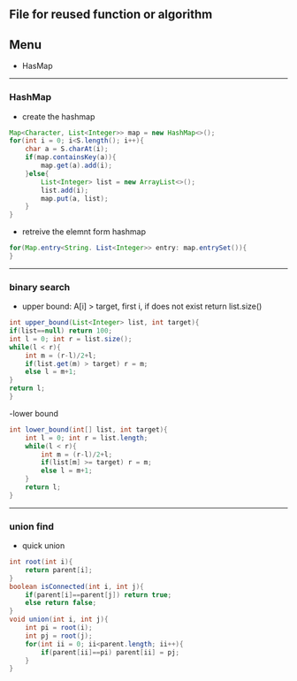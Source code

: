 ## File for reused function or algorithm

## Menu
- HasMap

-------------------------------------------------------------------------------
### HashMap
- create the hashmap 
```java
Map<Character, List<Integer>> map = new HashMap<>();
for(int i = 0; i<S.length(); i++){
    char a = S.charAt(i);
    if(map.containsKey(a)){
        map.get(a).add(i);
    }else{
        List<Integer> list = new ArrayList<>();
        list.add(i);
        map.put(a, list);
    }
}
```

- retreive the elemnt form hashmap
```java
for(Map.entry<String. List<Integer>> entry: map.entrySet()){
}
```

------------------------------------------------------------------------------
### binary search
- upper bound: A[i] > target, first i, if does not exist return list.size()
```java
int upper_bound(List<Integer> list, int target){
if(list==null) return 100;
int l = 0; int r = list.size();
while(l < r){
    int m = (r-l)/2+l;
    if(list.get(m) > target) r = m;
    else l = m+1;
}
return l;
}
```
-lower bound
```java
int lower_bound(int[] list, int target){
    int l = 0; int r = list.length;
    while(l < r){
        int m = (r-l)/2+l;
        if(list[m] >= target) r = m;
        else l = m+1;
    }
    return l;
}
```
-----------------------------------------------------------------------------------
### union find
- quick union
```java
int root(int i){
    return parent[i];
}
boolean isConnected(int i, int j){
    if(parent[i]==parent[j]) return true;
    else return false;
}
void union(int i, int j){
    int pi = root(i);
    int pj = root(j);
    for(int ii = 0; ii<parent.length; ii++){
        if(parent[ii]==pi) parent[ii] = pj; 
    }
}
```

